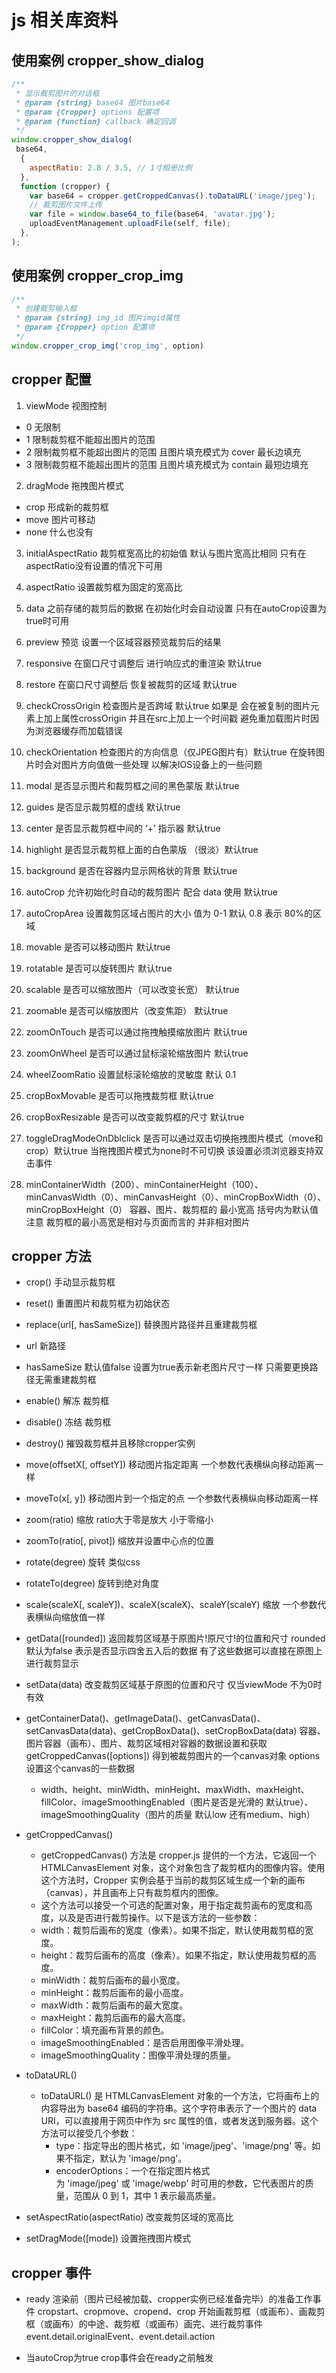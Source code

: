 # js 相关库资料


## 使用案例 cropper_show_dialog
```javascript
/**
 * 显示裁剪图片的对话框
 * @param {string} base64 图片base64
 * @param {Cropper} options 配置项
 * @param {function} callback 确定回调
 */
window.cropper_show_dialog(
 base64,
  {
    aspectRatio: 2.8 / 3.5, // 1寸相册比例
  },
  function (cropper) {
    var base64 = cropper.getCroppedCanvas().toDataURL('image/jpeg');
    // 裁剪图片文件上传
    var file = window.base64_to_file(base64, 'avatar.jpg');
    uploadEventManagement.uploadFile(self, file);
  },
);
```
## 使用案例 cropper_crop_img
```javascript
/**
 * 创建裁剪输入框
 * @param {string} img_id 图片imgid属性
 * @param {Cropper} option 配置项
 */
window.cropper_crop_img('crop_img', option)
```

## cropper 配置

1. viewMode 视图控制
 - 0 无限制
 - 1 限制裁剪框不能超出图片的范围
 - 2 限制裁剪框不能超出图片的范围 且图片填充模式为 cover 最长边填充
 - 3 限制裁剪框不能超出图片的范围 且图片填充模式为 contain 最短边填充

2. dragMode 拖拽图片模式
 - crop 形成新的裁剪框
 - move 图片可移动
 - none 什么也没有

3. initialAspectRatio 裁剪框宽高比的初始值 默认与图片宽高比相同 只有在aspectRatio没有设置的情况下可用
4. aspectRatio 设置裁剪框为固定的宽高比
5. data 之前存储的裁剪后的数据 在初始化时会自动设置 只有在autoCrop设置为true时可用
6. preview 预览 设置一个区域容器预览裁剪后的结果

7. responsive 在窗口尺寸调整后 进行响应式的重渲染 默认true
8. restore 在窗口尺寸调整后 恢复被裁剪的区域 默认true
9. checkCrossOrigin 检查图片是否跨域 默认true 如果是 会在被复制的图片元素上加上属性crossOrigin 并且在src上加上一个时间戳 避免重加载图片时因为浏览器缓存而加载错误
10. checkOrientation 检查图片的方向信息（仅JPEG图片有）默认true 在旋转图片时会对图片方向值做一些处理 以解决IOS设备上的一些问题
11. modal 是否显示图片和裁剪框之间的黑色蒙版 默认true
12. guides 是否显示裁剪框的虚线 默认true
13. center 是否显示裁剪框中间的 ‘+’ 指示器 默认true
14. highlight 是否显示裁剪框上面的白色蒙版 （很淡）默认true
15. background 是否在容器内显示网格状的背景 默认true
16. autoCrop 允许初始化时自动的裁剪图片 配合 data 使用 默认true
17. autoCropArea 设置裁剪区域占图片的大小 值为 0-1 默认 0.8 表示 80%的区域
18. movable 是否可以移动图片 默认true
19. rotatable 是否可以旋转图片 默认true
20. scalable 是否可以缩放图片（可以改变长宽） 默认true
21. zoomable 是否可以缩放图片（改变焦距） 默认true
22. zoomOnTouch 是否可以通过拖拽触摸缩放图片 默认true
23. zoomOnWheel 是否可以通过鼠标滚轮缩放图片 默认true
24. wheelZoomRatio 设置鼠标滚轮缩放的灵敏度 默认 0.1
25. cropBoxMovable 是否可以拖拽裁剪框 默认true
26. cropBoxResizable 是否可以改变裁剪框的尺寸 默认true
27. toggleDragModeOnDblclick 是否可以通过双击切换拖拽图片模式（move和crop）默认true 当拖拽图片模式为none时不可切换 该设置必须浏览器支持双击事件
28. minContainerWidth（200）、minContainerHeight（100）、minCanvasWidth（0）、minCanvasHeight（0）、minCropBoxWidth（0）、minCropBoxHeight（0） 容器、图片、裁剪框的 最小宽高 括号内为默认值 注意 裁剪框的最小高宽是相对与页面而言的 并非相对图片

## cropper 方法

- crop() 手动显示裁剪框
- reset() 重置图片和裁剪框为初始状态
- replace(url[, hasSameSize]) 替换图片路径并且重建裁剪框

- url 新路径
- hasSameSize 默认值false 设置为true表示新老图片尺寸一样 只需要更换路径无需重建裁剪框

- enable() 解冻 裁剪框
- disable() 冻结 裁剪框
- destroy() 摧毁裁剪框并且移除cropper实例
- move(offsetX[, offsetY]) 移动图片指定距离 一个参数代表横纵向移动距离一样
- moveTo(x[, y]) 移动图片到一个指定的点 一个参数代表横纵向移动距离一样
- zoom(ratio) 缩放 ratio大于零是放大 小于零缩小
- zoomTo(ratio[, pivot]) 缩放并设置中心点的位置
- rotate(degree) 旋转 类似css
- rotateTo(degree) 旋转到绝对角度
- scale(scaleX[, scaleY])、scaleX(scaleX)、scaleY(scaleY) 缩放 一个参数代表横纵向缩放值一样
- getData([rounded]) 返回裁剪区域基于原图片!原尺寸!的位置和尺寸 rounded默认为false 表示是否显示四舍五入后的数据 有了这些数据可以直接在原图上进行裁剪显示
- setData(data) 改变裁剪区域基于原图的位置和尺寸 仅当viewMode 不为0时有效
- getContainerData()、getImageData()、getCanvasData()、setCanvasData(data)、getCropBoxData()、setCropBoxData(data) 容器、图片容器（画布）、图片、裁剪区域相对容器的数据设置和获取
getCroppedCanvas([options]) 得到被裁剪图片的一个canvas对象 options设置这个canvas的一些数据

  - width、height、minWidth、minHeight、maxWidth、maxHeight、fillColor、imageSmoothingEnabled（图片是否是光滑的 默认true）、imageSmoothingQuality（图片的质量 默认low 还有medium、high）

- getCroppedCanvas()
  - getCroppedCanvas() 方法是 cropper.js 提供的一个方法，它返回一个 HTMLCanvasElement 对象，这个对象包含了裁剪框内的图像内容。使用这个方法时，Cropper 实例会基于当前的裁剪区域生成一个新的画布（canvas），并且画布上只有裁剪框内的图像。
  - 这个方法可以接受一个可选的配置对象，用于指定裁剪画布的宽度和高度，以及是否进行裁剪操作。以下是该方法的一些参数：
  - width：裁剪后画布的宽度（像素）。如果不指定，默认使用裁剪框的宽度。
  - height：裁剪后画布的高度（像素）。如果不指定，默认使用裁剪框的高度。
  - minWidth：裁剪后画布的最小宽度。
  - minHeight：裁剪后画布的最小高度。
  - maxWidth：裁剪后画布的最大宽度。
  - maxHeight：裁剪后画布的最大高度。
  - fillColor：填充画布背景的颜色。
  - imageSmoothingEnabled：是否启用图像平滑处理。
  - imageSmoothingQuality：图像平滑处理的质量。

- toDataURL()
  - toDataURL() 是 HTMLCanvasElement 对象的一个方法，它将画布上的内容导出为 base64 编码的字符串。这个字符串表示了一个图片的 data URI，可以直接用于网页中作为 src 属性的值，或者发送到服务器。这个方法可以接受几个参数：
    - type：指定导出的图片格式，如 'image/jpeg'、'image/png' 等。如果不指定，默认为 'image/png'。
    - encoderOptions：一个在指定图片格式为 'image/jpeg' 或 'image/webp' 时可用的参数，它代表图片的质量，范围从 0 到 1，其中 1 表示最高质量。


- setAspectRatio(aspectRatio) 改变裁剪区域的宽高比
- setDragMode([mode]) 设置拖拽图片模式

## cropper 事件

- ready 渲染前（图片已经被加载、cropper实例已经准备完毕）的准备工作事件
cropstart、cropmove、cropend、crop 开始画裁剪框（或画布）、画裁剪框（或画布）的中途、裁剪框（或画布）画完、进行裁剪事件 event.detail.originalEvent、event.detail.action

- 当autoCrop为true crop事件会在ready之前触发
